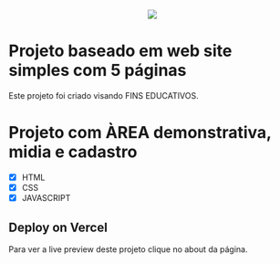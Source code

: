 <h1 align="center"><img src="https://user-images.githubusercontent.com/53831498/135899352-1463af04-5098-4741-bc8a-78c0877e1f96.png"></h1>

# Projeto baseado em web site simples com 5 páginas

Este projeto foi criado visando FINS EDUCATIVOS.

# Projeto com ÀREA demonstrativa, midia e cadastro

  - [x] HTML 
  - [x] CSS
  - [x] JAVASCRIPT

## Deploy on Vercel

Para ver a live preview deste projeto clique no about da página.
